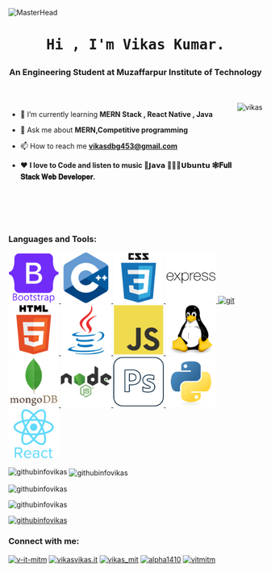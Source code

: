 ![MasterHead](https://media.licdn.com/dms/image/D4D16AQEYskZnrtkn4Q/profile-displaybackgroundimage-shrink_350_1400/0/1679573068749?e=1692230400&v=beta&t=EtU92-EnJjtA6il31UACQK1bcyUQmVvF-ILvgUiwZ4k)
<h1><pre align="center">Hi , I'm Vikas Kumar.</pre></h1>
<h3 align="center">An Engineering Student at Muzaffarpur Institute of Technology</h3>
<br/><br/>
<img align="right" alt="vikas" widht="500" height="300" src="https://t4.ftcdn.net/jpg/01/35/92/85/360_F_135928597_xU5EzKq6vpOeXPX5vsbI48zfVVkSRlrF.jpg"> 



- 🌱 I’m currently learning **MERN Stack , React Native , Java**

- 💬 Ask me about **MERN,Competitive programming**

- 📫 How to reach me **vikasdbg453@gmail.com**

- ❤️ **I love to Code and listen to music 🦑𝗝𝗮𝘃𝗮 🧑🏻‍💻𝗨𝗯𝘂𝗻𝘁𝘂 🕸️𝐅𝐮𝐥𝐥 𝐒𝐭𝐚𝐜𝐤 𝐖𝐞𝐛 𝐃𝐞𝐯𝐞𝐥𝐨𝐩𝐞𝐫.**
<br/><br/><br/>

<br/><br/>
<h3 align="left">Languages and Tools:</h3>
<p align="left"> <a href="https://getbootstrap.com" target="_blank" rel="noreferrer"> <img src="https://raw.githubusercontent.com/devicons/devicon/master/icons/bootstrap/bootstrap-plain-wordmark.svg" alt="bootstrap" width="100" height="100"/> </a> <a href="https://www.w3schools.com/cpp/" target="_blank" rel="noreferrer"> <img src="https://raw.githubusercontent.com/devicons/devicon/master/icons/cplusplus/cplusplus-original.svg" alt="cplusplus" width="100" height="100"/> </a> <a href="https://www.w3schools.com/css/" target="_blank" rel="noreferrer"> <img src="https://raw.githubusercontent.com/devicons/devicon/master/icons/css3/css3-original-wordmark.svg" alt="css3" width="100" height="100"/> </a> <a href="https://expressjs.com" target="_blank" rel="noreferrer"> <img src="https://raw.githubusercontent.com/devicons/devicon/master/icons/express/express-original-wordmark.svg" alt="express"width="100" height="100"/> </a> <a href="https://git-scm.com/" target="_blank" rel="noreferrer"> <img src="https://www.vectorlogo.zone/logos/git-scm/git-scm-icon.svg" alt="git" width="100" height="100"/> </a> <a href="https://www.w3.org/html/" target="_blank" rel="noreferrer"> <img src="https://raw.githubusercontent.com/devicons/devicon/master/icons/html5/html5-original-wordmark.svg" alt="html5" width="100" height="100"/> </a> <a href="https://www.java.com" target="_blank" rel="noreferrer"> <img src="https://raw.githubusercontent.com/devicons/devicon/master/icons/java/java-original.svg" alt="java" width="100" height="100"/> </a> <a href="https://developer.mozilla.org/en-US/docs/Web/JavaScript" target="_blank" rel="noreferrer"> <img src="https://raw.githubusercontent.com/devicons/devicon/master/icons/javascript/javascript-original.svg" alt="javascript"width="100" height="100"/> </a> <a href="https://www.linux.org/" target="_blank" rel="noreferrer"> <img src="https://raw.githubusercontent.com/devicons/devicon/master/icons/linux/linux-original.svg" alt="linux" width="100" height="100"/> </a> <a href="https://www.mongodb.com/" target="_blank" rel="noreferrer"> <img src="https://raw.githubusercontent.com/devicons/devicon/master/icons/mongodb/mongodb-original-wordmark.svg" alt="mongodb"width="100" height="100"/> </a> <a href="https://nodejs.org" target="_blank" rel="noreferrer"> <img src="https://raw.githubusercontent.com/devicons/devicon/master/icons/nodejs/nodejs-original-wordmark.svg" alt="nodejs" width="100" height="100"/> </a> <a href="https://www.photoshop.com/en" target="_blank" rel="noreferrer"> <img src="https://raw.githubusercontent.com/devicons/devicon/master/icons/photoshop/photoshop-line.svg" alt="photoshop"width="100" height="100"/> </a> <a href="https://www.python.org" target="_blank" rel="noreferrer"> <img src="https://raw.githubusercontent.com/devicons/devicon/master/icons/python/python-original.svg" alt="python" width="100" height="100"/> </a> <a href="https://reactjs.org/" target="_blank" rel="noreferrer"> <img src="https://raw.githubusercontent.com/devicons/devicon/master/icons/react/react-original-wordmark.svg" alt="react" width="100" height="100"/> </a> </p>

<p><img align="left" src="https://github-readme-stats.vercel.app/api/top-langs?username=githubinfovikas&show_icons=true&locale=en&layout=compact" alt="githubinfovikas" /></p>

<p>&nbsp;<img align="center" src="https://github-readme-stats.vercel.app/api?username=githubinfovikas&show_icons=true&locale=en" alt="githubinfovikas" /></p>

<p><img align="center" src="https://github-readme-streak-stats.herokuapp.com/?user=githubinfovikas&" alt="githubinfovikas" /></p>
<p align="left"> <img src="https://komarev.com/ghpvc/?username=githubinfovikas&label=Profile%20views&color=0e75b6&style=flat" alt="githubinfovikas" /> </p>

<p align="left"> <a href="https://github.com/ryo-ma/github-profile-trophy"><img src="https://github-profile-trophy.vercel.app/?username=githubinfovikas" alt="githubinfovikas" /></a> </p>
<h3 align="left">Connect with me:</h3>
<p align="left">
<a href="https://linkedin.com/in/v-it-mitm" target="blank"><img align="center" src="https://raw.githubusercontent.com/rahuldkjain/github-profile-readme-generator/master/src/images/icons/Social/linked-in-alt.svg" alt="v-it-mitm" height="50" width="60" /></a> 
<a href="https://instagram.com/vikasvikas.it" target="blank"><img align="center" src="https://raw.githubusercontent.com/rahuldkjain/github-profile-readme-generator/master/src/images/icons/Social/instagram.svg" alt="vikasvikas.it" height="50" width="60" /></a>
<a href="https://www.hackerrank.com/vikas_mit" target="blank"><img align="center" src="https://raw.githubusercontent.com/rahuldkjain/github-profile-readme-generator/master/src/images/icons/Social/hackerrank.svg" alt="vikas_mit" height="50" width="60" /></a>
<a href="https://www.hackerearth.com/alpha1410" target="blank"><img align="center" src="https://raw.githubusercontent.com/rahuldkjain/github-profile-readme-generator/master/src/images/icons/Social/hackerearth.svg" alt="alpha1410" height="50" width="60" /></a>
<a href="https://auth.geeksforgeeks.org/user/vitmitm" target="blank"><img align="center" src="https://raw.githubusercontent.com/rahuldkjain/github-profile-readme-generator/master/src/images/icons/Social/geeks-for-geeks.svg" alt="vitmitm" height="50" width="60" /></a>
</p>

